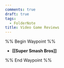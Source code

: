 ```yaml
---
comments: true
draft: true
tags:
  - FolderNote
title: Video Game Reviews
---
```

%% Begin Waypoint %%
- **[[Super Smash Bros]]**

%% End Waypoint %%
